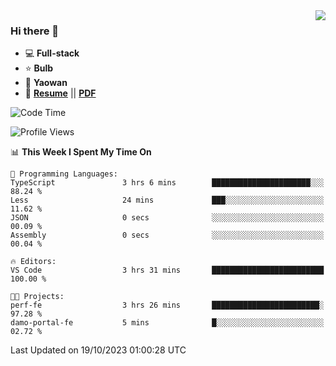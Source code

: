 <img align="right" src="https://github-readme-stats.vercel.app/api?username=LolipopJ&show_icons=true&count_private=true&hide_title=true&include_all_commits=true&theme=vue">

### Hi there 👋

- :computer: **Full-stack**
- :star: **Bulb**
- :pill: **Yaowan**
- :milky_way: [**Resume**](https://lolipopj.github.io/resume/) || [**PDF**](https://cdn.jsdelivr.net/gh/lolipopj/resume/export/resume-en.pdf)

<!--START_SECTION:waka-->
![Code Time](http://img.shields.io/badge/Code%20Time-1%2C795%20hrs%2033%20mins-blue)

![Profile Views](http://img.shields.io/badge/Profile%20Views-21-blue)

📊 **This Week I Spent My Time On** 

```text
💬 Programming Languages: 
TypeScript               3 hrs 6 mins        ██████████████████████░░░   88.24 % 
Less                     24 mins             ███░░░░░░░░░░░░░░░░░░░░░░   11.62 % 
JSON                     0 secs              ░░░░░░░░░░░░░░░░░░░░░░░░░   00.09 % 
Assembly                 0 secs              ░░░░░░░░░░░░░░░░░░░░░░░░░   00.04 % 

🔥 Editors: 
VS Code                  3 hrs 31 mins       █████████████████████████   100.00 % 

🐱‍💻 Projects: 
perf-fe                  3 hrs 26 mins       ████████████████████████░   97.28 % 
damo-portal-fe           5 mins              █░░░░░░░░░░░░░░░░░░░░░░░░   02.72 % 
```


 Last Updated on 19/10/2023 01:00:28 UTC
<!--END_SECTION:waka-->
